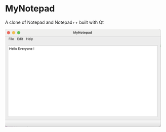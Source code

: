 # MyNotepad
A clone of Notepad and Notepad++ built with Qt

<img src="MyNotepad/screenshot-01.png" width="700"> </img>
